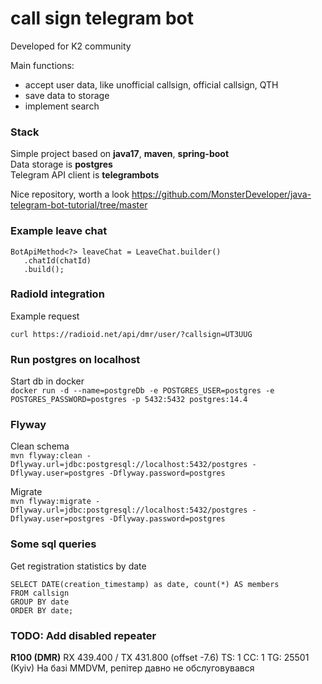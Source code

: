 # call sign telegram bot

Developed for K2 community

Main functions:
 - accept user data, like unofficial callsign, official callsign, QTH   
 - save data to storage
 - implement search 

### Stack

Simple project based on **java17**, **maven**, **spring-boot**  
Data storage is **postgres**  
Telegram API client is **telegrambots** 

Nice repository, worth a look https://github.com/MonsterDeveloper/java-telegram-bot-tutorial/tree/master

### Example leave chat

```
BotApiMethod<?> leaveChat = LeaveChat.builder()
   .chatId(chatId)
   .build();
```

### RadioId integration
 Example request

```
curl https://radioid.net/api/dmr/user/?callsign=UT3UUG
```

### Run postgres on localhost

Start db in docker  
`docker run -d --name=postgreDb -e POSTGRES_USER=postgres -e POSTGRES_PASSWORD=postgres -p 5432:5432 postgres:14.4`  
     
### Flyway

Clean schema  
`mvn flyway:clean -Dflyway.url=jdbc:postgresql://localhost:5432/postgres -Dflyway.user=postgres -Dflyway.password=postgres`  

Migrate  
`mvn flyway:migrate -Dflyway.url=jdbc:postgresql://localhost:5432/postgres -Dflyway.user=postgres -Dflyway.password=postgres`  

### Some sql queries  

Get registration statistics by date  

```
SELECT DATE(creation_timestamp) as date, count(*) AS members
FROM callsign
GROUP BY date
ORDER BY date;
```

### TODO: Add disabled repeater 

<b>R100 (DMR)</b>
RX 439.400 / TX 431.800 (offset -7.6)
TS: 1 CC: 1
TG: 25501 (Kyiv)
На базі MMDVM, репітер давно не обслуговувався